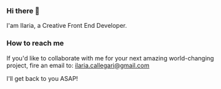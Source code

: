 ### Hi there 👋

I'am Ilaria, a Creative Front End Developer. 

### How to reach me
If you'd like to collaborate with me for your next amazing world-changing project, fire an email to: ilaria.callegari@gmail.com

I'll get back to you ASAP! 
<!--
**IlariaCallegari/ilariacallegari** is a ✨ _special_ ✨ repository because its `README.md` (this file) appears on your GitHub profile.

Here are some ideas to get you started:

- 🔭 I’m currently working on ...
- 🌱 I’m currently learning ...
- 👯 I’m looking to collaborate on ...
- 🤔 I’m looking for help with ...
- 💬 Ask me about ...
- 📫 How to reach me: ...
- 😄 Pronouns: ...
- ⚡ Fun fact: ...
-->
